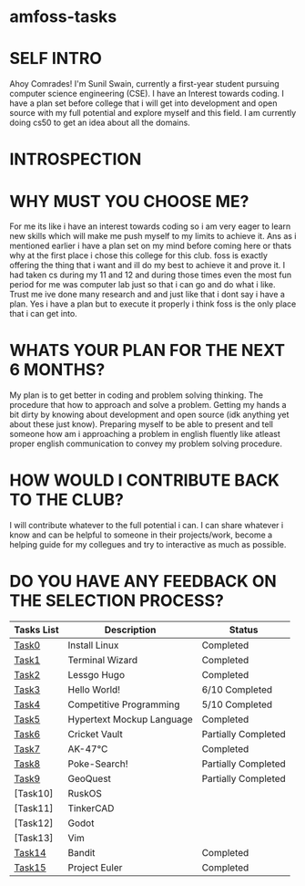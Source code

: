 # amfoss-tasks
# SELF INTRO
Ahoy Comrades!
I'm Sunil Swain, currently a first-year student pursuing computer science engineering (CSE). I have an Interest towards coding. I have a plan set before college that i will get into development and open source with my full potential and explore myself and this field. I am currently doing cs50 to get an idea about all the domains.
# INTROSPECTION
# WHY MUST YOU CHOOSE ME?
For me its like i have an interest towards coding so i am very eager to learn new skills which will make me push myself to my limits to achieve it. Ans as i mentioned earlier i have a plan set on my mind before coming here or thats why at the first place i chose this college for this club. foss is exactly offering the thing that i want and ill do my best to achieve it and prove it. I had taken cs during my 11 and 12 and during those times even the most fun period for me was computer lab just so that i can go and do what i like. Trust me ive done many research and and just like that i dont say i have a plan. Yes i have a plan but to execute it properly i think foss is the only place that i can get into. 
# WHATS YOUR PLAN FOR THE NEXT 6 MONTHS?
My plan is to get better in coding and problem solving thinking. The procedure that how to approach and solve a problem. Getting my hands a bit dirty by knowing about development and open source (idk anything yet about these just know). Preparing myself to be able to present and tell someone how am i approaching a problem in english fluently like atleast proper english communication to convey my problem solving procedure.
# HOW WOULD I CONTRIBUTE BACK TO THE CLUB?
I will contribute whatever to the full potential i can. I can share whatever i know and can be helpful to someone in their projects/work, become a helping guide for my collegues and try to interactive as much as possible.
# DO YOU HAVE ANY FEEDBACK ON THE SELECTION PROCESS?

| Tasks List                               | Description                 | Status             |
| ---------------------------------------- | --------------------------- | ------------------- |
| [Task0](https://github.com/sunil-collab/amfoss-tasks/tree/main/Task0)       | Install Linux               | Completed           |
| [Task1](https://github.com/sunil-collab/amfoss-tasks/tree/843bc7d9fead075a296f66cf1c8a3cc1ed13c63a/Task1)       | Terminal Wizard             | Completed           |
| [Task2](https://github.com/sunil-collab/amfoss-tasks/tree/843bc7d9fead075a296f66cf1c8a3cc1ed13c63a/Task2)       | Lessgo Hugo                 | Completed           |
| [Task3](https://github.com/sunil-collab/amfoss-tasks/tree/843bc7d9fead075a296f66cf1c8a3cc1ed13c63a/Task3)       | Hello World!                | 6/10 Completed |
| [Task4](https://github.com/sunil-collab/amfoss-tasks/tree/843bc7d9fead075a296f66cf1c8a3cc1ed13c63a/Task3/task4cp)       | Competitive Programming     | 5/10 Completed |
| [Task5](https://github.com/sunil-collab/amfoss-tasks/tree/main/Task5)       | Hypertext Mockup Language   | Completed           |
| [Task6](https://github.com/sunil-collab/amfoss-tasks/tree/main/Task9)       | Cricket Vault               | Partially Completed                     | 
| [Task7](https://github.com/sunil-collab/amfoss-tasks/tree/main/Task7)       | AK-47℃                      | Completed           |
| [Task8](https://github.com/sunil-collab/amfoss-tasks/tree/main/Task8)       | Poke-Search!                | Partially Completed                    |
| [Task9](https://github.com/sunil-collab/amfoss-tasks/tree/main/Task9)     | GeoQuest                    | Partially Completed |
| [Task10]     | RuskOS                      |                     |
| [Task11]     | TinkerCAD                   |                     |
| [Task12]     | Godot                       |                     |
| [Task13]     | Vim                         |                     |
| [Task14](https://github.com/sunil-collab/amfoss-tasks/tree/main/Task14)     | Bandit                      | Completed           |
| [Task15](https://github.com/sunil-collab/amfoss-tasks/tree/main/Task15)     | Project Euler                | Completed                    |


